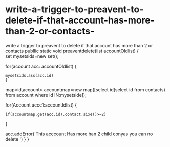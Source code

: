 # write-a-trigger-to-preavent-to-delete-if-that-account-has-more-than-2-or-contacts-
write a trigger to preavent to delete if that account has more than 2 or contacts 
publlic static void  preaventdelete(list<Account> accountOldlist)
{  
    set<id> mysetsids=new set<id>();
    
   for(account acc: accountOldlist)
    {

    mysetsids.ass(acc.id)
    }


  map<id,account> accountmap=new map([select id(select id from contacts) from account where id IN:mysetside]);


for(Account accc1:accountIdlist)
{

    if(accountmap.get(acc.id).contact.sixe()>=2)
  {

   acc.addError('This acccount Has more han 2 child conyas you can no delete ')
}
}

